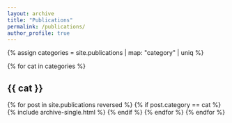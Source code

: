 ```yaml
---
layout: archive
title: "Publications"
permalink: /publications/
author_profile: true
---
```


{% assign categories = site.publications | map: "category" | uniq %}

{% for cat in categories %}
  <h2>{{ cat }}</h2>
  {% for post in site.publications reversed %}
    {% if post.category == cat %}
      {% include archive-single.html %}
    {% endif %}
  {% endfor %}
{% endfor %}
